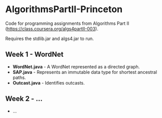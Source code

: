 AlgorithmsPartII-Princeton
=====================

Code for programming assignments from Algorithms Part II (https://class.coursera.org/algs4partII-003).

Requires the stdlib.jar and algs4.jar to run.

Week 1 - WordNet
----------------------------
 - **WordNet.java** - A WordNet represented as a directed graph.
 - **SAP.java** - Represents an immutable data type for shortest ancestral paths.
 - **Outcast.java** - Identifies outcasts.

Week 2 - ...
--------------------------------
 - ...
 
